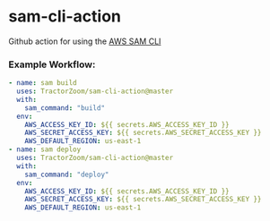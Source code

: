 # sam-cli-action

Github action for using the [AWS SAM CLI](https://github.com/awslabs/aws-sam-cli)

### Example Workflow:

```yaml
- name: sam build
  uses: TractorZoom/sam-cli-action@master
  with:
    sam_command: "build"
  env:
    AWS_ACCESS_KEY_ID: ${{ secrets.AWS_ACCESS_KEY_ID }}
    AWS_SECRET_ACCESS_KEY: ${{ secrets.AWS_SECRET_ACCESS_KEY }}
    AWS_DEFAULT_REGION: us-east-1
- name: sam deploy
  uses: TractorZoom/sam-cli-action@master
  with:
    sam_command: "deploy"
  env:
    AWS_ACCESS_KEY_ID: ${{ secrets.AWS_ACCESS_KEY_ID }}
    AWS_SECRET_ACCESS_KEY: ${{ secrets.AWS_SECRET_ACCESS_KEY }}
    AWS_DEFAULT_REGION: us-east-1
```
